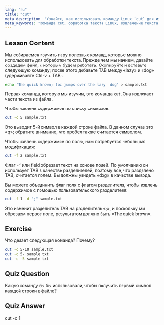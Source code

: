 ```yaml
---
lang: "ru"
title: "cut"
meta_description: "Узнайте, как использовать команду Linux `cut` для извлечения текста из файлов. Этот удобный для новичков учебник охватывает обрезку по символам и полям. Улучшите свои навыки обработки текста в Linux!"
meta_keywords: "команда cut, обработка текста Linux, извлечение текста, учебник Linux, Linux для начинающих, примеры cut, руководство Linux"
---
```


## Lesson Content

Мы собираемся изучить пару полезных команд, которые можно использовать для обработки текста. Прежде чем мы начнем, давайте создадим файл, с которым будем работать. Скопируйте и вставьте следующую команду; после этого добавьте TAB между «lazy» и «dog» (удерживайте Ctrl-v + TAB).

```bash
echo 'The quick brown; fox jumps over the lazy  dog' > sample.txt
```

Первая команда, которую мы изучим, это команда `cut`. Она извлекает части текста из файла.

Чтобы извлечь содержимое по списку символов:

```bash
cut -c 5 sample.txt
```

Это выводит 5-й символ в каждой строке файла. В данном случае это «q»; обратите внимание, что пробел также считается символом.

Чтобы извлечь содержимое по полю, нам потребуется небольшая модификация:

```bash
cut -f 2 sample.txt
```

Флаг `-f` или field обрезает текст на основе полей. По умолчанию он использует TAB в качестве разделителей, поэтому все, что разделено TAB, считается полем. Вы должны увидеть «dog» в качестве вывода.

Вы можете объединить флаг поля с флагом разделителя, чтобы извлечь содержимое с помощью пользовательского разделителя:

```bash
cut -f 1 -d ";" sample.txt
```

Это изменит разделитель TAB на разделитель «;», и поскольку мы обрезаем первое поле, результатом должно быть «The quick brown».

## Exercise

Что делает следующая команда? Почему?

```bash
cut -c 5-10 sample.txt
cut -c 5- sample.txt
cut -c -5 sample.txt
```

## Quiz Question

Какую команду вы бы использовали, чтобы получить первый символ каждой строки в файле?

## Quiz Answer

cut -c 1
